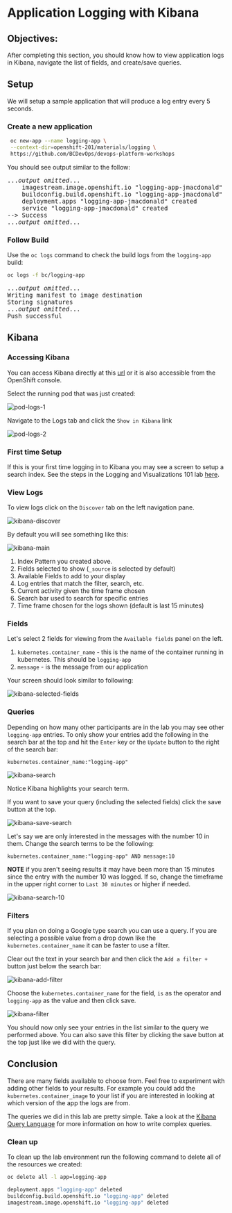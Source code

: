 # Application Logging with Kibana

## Objectives:

After completing this section, you should know how to view application logs in Kibana, navigate the list of fields, and create/save queries.

## Setup
We will setup a sample application that will produce a log entry every 5 seconds.

### Create a new application 
```bash
 oc new-app --name logging-app \
 --context-dir=openshift-201/materials/logging \
 https://github.com/BCDevOps/devops-platform-workshops

```

You should see output similar to the follow:
<pre>
...<em>output omitted</em>...
    imagestream.image.openshift.io "logging-app-jmacdonald" created
    buildconfig.build.openshift.io "logging-app-jmacdonald" created
    deployment.apps "logging-app-jmacdonald" created
    service "logging-app-jmacdonald" created
--> Success
...<em>output omitted</em>...
</pre>


### Follow Build
Use the `oc logs` command to check the build logs from the `logging-app` build:
```bash
oc logs -f bc/logging-app
```
<pre>
...<em>output omitted</em>...
Writing manifest to image destination
Storing signatures
...<em>output omitted</em>...
Push successful
</pre>

## Kibana

### Accessing Kibana
You can access Kibana directly at this [url](https://kibana-openshift-logging.apps.silver.devops.gov.bc.ca/) or it is also accessible from the OpenShift console.

Select the running pod that was just created:

![pod-logs-1](images/logging/pod-logs-01.png)

Navigate to the Logs tab and click the `Show in Kibana` link

![pod-logs-2](images/logging/pod-logs-02.png)

### First time Setup
If this is your first time logging in to Kibana you may see a screen to setup a search index.  See the steps in the Logging and Visualizations 101 lab [here](https://github.com/BCDevOps/devops-platform-workshops/blob/master/101-lab/content/12_logging_and_visualizations.md#logging-and-visualizations).


### View Logs
To view logs click on the `Discover` tab on the left navigation pane.

![kibana-discover](images/logging/kibana-discover.png)

By default you will see something like this:

![kibana-main](images/logging/kibana-main.png)

1. Index Pattern you created above.
2. Fields selected to show (`_source` is selected by default)
3. Available Fields to add to your display
4. Log entries that match the filter, search, etc.
5. Current activity given the time frame chosen
6. Search bar used to search for specific entries
7. Time frame chosen for the logs shown (default is last 15 minutes)

### Fields
Let's select 2 fields for viewing from the `Available fields` panel on the left.

1. `kubernetes.container_name` - this is the name of the container running in kubernetes.  This should be `logging-app`
2. `message` - is the message from our application

Your screen should look similar to following:

![kibana-selected-fields](images/logging/kibana-selected-fields.png)

### Queries
Depending on how many other participants are in the lab you may see other `logging-app` entries.  To only show your entries add the following in the search bar at the top and hit the `Enter` key or the `Update` button to the right of the search bar:
```
kubernetes.container_name:"logging-app"
```

![kibana-search](images/logging/kibana-search.png)


Notice Kibana highlights your search term.

If you want to save your query (including the selected fields) click the save button at the top.

![kibana-save-search](images/logging/kibana-save-search.png)

Let's say we are only interested in the messages with the number 10 in them.  Change the search terms to be the following:
```
kubernetes.container_name:"logging-app" AND message:10
```
__NOTE__ if you aren't seeing results it may have been more than 15 minutes since the entry with the number 10 was logged.  If so, change the timeframe in the upper right corner to `Last 30 minutes` or higher if needed.

![kibana-search-10](images/logging/kibana-search-10.png)

### Filters
If you plan on doing a Google type search you can use a query.  If you are selecting a possible value from a drop down like the `kubernetes.container_name` it can be faster to use a filter.

Clear out the text in your search bar and then click the `Add a filter +` button just below the search bar:

![kibana-add-filter](images/logging/kibana-add-filter.png)

Choose the `kubernetes.container_name` for the field, `is` as the operator and `logging-app` as the value and then click save.

![kibana-filter](images/logging/kibana-filter.png)

You should now only see your entries in the list similar to the query we performed above.  You can also save this filter by clicking the save button at the top just like we did with the query.

## Conclusion
There are many fields available to choose from.  Feel free to experiment with adding other fields to your results.  For example you could add the `kubernetes.container_image` to your list if you are interested in looking at which version of the app the logs are from.

The queries we did in this lab are pretty simple.  Take a look at the [Kibana Query Language](https://www.elastic.co/guide/en/kibana/current/kuery-query.html) for more information on how to write complex queries.

### Clean up
To clean up the lab environment run the following command to delete all of the resources we created:
```bash
oc delete all -l app=logging-app

deployment.apps "logging-app" deleted
buildconfig.build.openshift.io "logging-app" deleted
imagestream.image.openshift.io "logging-app" deleted
```
